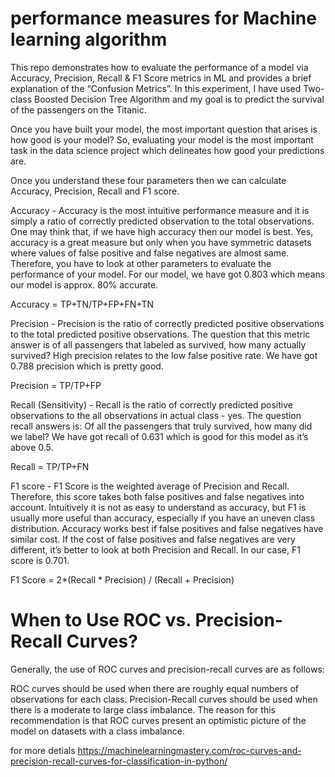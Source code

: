 # performance measures for Machine learning algorithm
This repo demonstrates how to evaluate the performance of a model via Accuracy, Precision, Recall & F1 Score metrics in ML and provides a brief explanation of the “Confusion Metrics”. In this experiment, I have used Two-class Boosted Decision Tree Algorithm and my goal is to predict the survival of the passengers on the Titanic.

Once you have built your model, the most important question that arises is how good is your model? So, evaluating your model is the most important task in the data science project which delineates how good your predictions are.


Once you understand these four parameters then we can calculate Accuracy, Precision, Recall and F1 score.

Accuracy - Accuracy is the most intuitive performance measure and it is simply a ratio of correctly predicted observation to the total observations. One may think that, if we have high accuracy then our model is best. Yes, accuracy is a great measure but only when you have symmetric datasets where values of false positive and false negatives are almost same. Therefore, you have to look at other parameters to evaluate the performance of your model. For our model, we have got 0.803 which means our model is approx. 80% accurate.

Accuracy = TP+TN/TP+FP+FN+TN

Precision - Precision is the ratio of correctly predicted positive observations to the total predicted positive observations. The question that this metric answer is of all passengers that labeled as survived, how many actually survived? High precision relates to the low false positive rate. We have got 0.788 precision which is pretty good.

Precision = TP/TP+FP

Recall (Sensitivity) - Recall is the ratio of correctly predicted positive observations to the all observations in actual class - yes. The question recall answers is: Of all the passengers that truly survived, how many did we label? We have got recall of 0.631 which is good for this model as it’s above 0.5.

Recall = TP/TP+FN

F1 score - F1 Score is the weighted average of Precision and Recall. Therefore, this score takes both false positives and false negatives into account. Intuitively it is not as easy to understand as accuracy, but F1 is usually more useful than accuracy, especially if you have an uneven class distribution. Accuracy works best if false positives and false negatives have similar cost. If the cost of false positives and false negatives are very different, it’s better to look at both Precision and Recall. In our case, F1 score is 0.701.

F1 Score = 2*(Recall * Precision) / (Recall + Precision)


# When to Use ROC vs. Precision-Recall Curves?
Generally, the use of ROC curves and precision-recall curves are as follows:

ROC curves should be used when there are roughly equal numbers of observations for each class.
Precision-Recall curves should be used when there is a moderate to large class imbalance.
The reason for this recommendation is that ROC curves present an optimistic picture of the model on datasets with a class imbalance.

for more detials https://machinelearningmastery.com/roc-curves-and-precision-recall-curves-for-classification-in-python/

